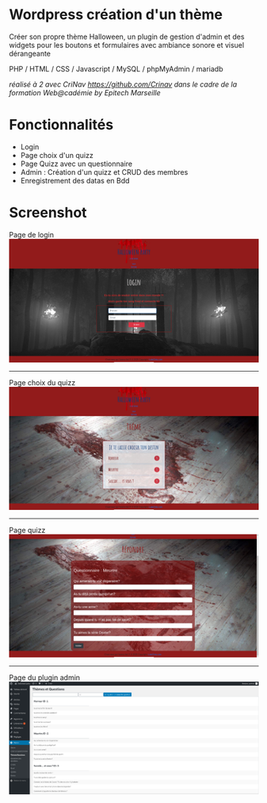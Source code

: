 # Wordpress création d'un thème

Créer son propre thème Halloween, un plugin de gestion d'admin et des widgets pour les boutons et formulaires
avec ambiance sonore et visuel dérangeante

PHP / HTML / CSS / Javascript / MySQL / phpMyAdmin / mariadb

*réalisé à 2 avec CriNav https://github.com/Crinav dans le cadre de la formation Web@cadémie by Epitech Marseille*

# Fonctionnalités

- Login
- Page choix d'un quizz
- Page Quizz avec un questionnaire
- Admin : Création d'un quizz et CRUD des membres
- Enregistrement des datas en Bdd

# Screenshot
Page de login
![alt text](https://github.com/Lucilelebeau/wordpress/blob/master/wordpress_photo/Capture%20d%E2%80%99%C3%A9cran_2020-06-26_14-49-52.png)

---

Page choix du quizz
![alt text](https://github.com/Lucilelebeau/wordpress/blob/master/wordpress_photo/Capture%20d%E2%80%99%C3%A9cran_2020-06-26_14-54-10.png)

---

Page quizz
![alt text](https://github.com/Lucilelebeau/wordpress/blob/master/wordpress_photo/Capture%20d%E2%80%99%C3%A9cran_2020-06-26_14-55-16.png)

---

Page du plugin admin
![alt text](https://github.com/Lucilelebeau/wordpress/blob/master/wordpress_photo/Capture%20d%E2%80%99%C3%A9cran_2020-06-26_15-27-20.png)
